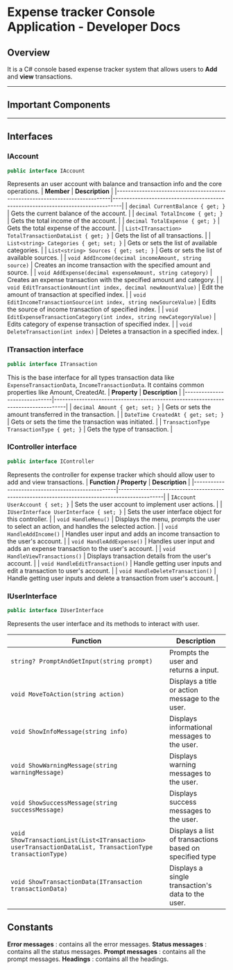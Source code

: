 # Expense tracker Console Application - Developer Docs

## Overview  
It is a C# console based expense tracker system that allows users to **Add** and **view** transactions.  

---

## Important Components

---
## Interfaces
### IAccount
```cs
public interface IAccount
```
Represents an user account with balance and transaction info and the core operations.
| **Member**                                                                 | **Description**                                                                 |
|----------------------------------------------------------------------------|---------------------------------------------------------------------------------|
| `decimal CurrentBalance { get; }`                                          | Gets the current balance of the account.                                        |
| `decimal TotalIncome { get; }`                                             | Gets the total income of the account.                                           |
| `decimal TotalExpense { get; }`                                            | Gets the total expense of the account.                                          |
| `List<ITransaction> TotalTransactionDataList { get; }`                     | Gets the list of all transactions.                                              |
| `List<string> Categories { get; set; }`                                    | Gets or sets the list of available categories.                                  |
| `List<string> Sources { get; set; }`                                       | Gets or sets the list of available sources.                                     |
| `void AddIncome(decimal incomeAmount, string source)`                      | Creates an income transaction with the specified amount and source.             |
| `void AddExpense(decimal expenseAmount, string category)`                  | Creates an expense transaction with the specified amount and category.          |
| `void EditTransactionAmount(int index, decimal newAmountValue)`            | Edit the amount of transaction at specified index.							   |
| `void EditIncomeTransactionSource(int index, string newSourceValue)`       | Edits the source of income transaction of specified index.			           |
| `void EditExpenseTransactionCategory(int index, string newCategoryValue)`  | Edits category of expense transaction of specified index.				       |
| `void DeleteTransaction(int index)`									     | Deletes a transaction in a specified index.									   |

### ITransaction interface
 ```cs
 public interface ITransaction
 ```
This is the base interface for all types transaction data like `ExpenseTransactionData`, `IncomeTransactionData`. It contains common properties like Amount, CreatedAt.
| **Property**                  | **Description**                                                                 |
|------------------------------|----------------------------------------------------------------------------------|
| `decimal Amount { get; set; }`   | Gets or sets the amount transferred in the transaction.                      |
| `DateTime CreatedAt { get; set; }` | Gets or sets the time the transaction was initiated.                       |
| `TransactionType TransactionType { get; }` | Gets the type of transaction.					      |

### IController interface
```cs
public interface IController
```
Represents the controller for expense tracker which should allow user to add and view transactions.
| **Function / Property**                          | **Description**																		      |
|--------------------------------------------------|----------------------------------------------------------------------------------------------|
| `IAccount UserAccount { set; }`                  | Sets the user account to implement user actions.											  |
| `IUserInterface UserInterface { set; }`          | Sets the user interface object for this controller.										  |
| `void HandleMenu()`                              | Displays the menu, prompts the user to select an action, and handles the selected action.    |
| `void HandleAddIncome()`                         | Handles user input and adds an income transaction to the user's account.					  |
| `void HandleAddExpense()`                        | Handles user input and adds an expense transaction to the user's account.				      |
| `void HandleViewTransactions()`                  | Displays transaction details from the user's account.									      |
| `void HandleEditTransaction()`                   | Handle getting user inputs and edit a transaction to user's account.                         |
| `void HandleDeleteTransaction()`                 | Handle getting user inputs and delete a transaction from user's account.				      |


### IUserInterface
```cs
public interface IUserInterface
```
Represents the user interface and its methods to interact with user.

| **Function**                                                                                      | **Description**                                                                  |
|----------------------------------------------------------------------------------------------------|---------------------------------------------------------------------------------|
| `string? PromptAndGetInput(string prompt)`                                                          | Prompts the user and returns a input.                                          |
| `void MoveToAction(string action)`                                                                 | Displays a title or action message to the user.                                 |
| `void ShowInfoMessage(string info)`                                                                | Displays informational messages to the user.                                    |
| `void ShowWarningMessage(string warningMessage)`                                                   | Displays warning messages to the user.                                          |
| `void ShowSuccessMessage(string successMessage)`                                                   | Displays success messages to the user.                                          |
| `void ShowTransactionList(List<ITransaction> userTransactionDataList, TransactionType transactionType)` | Displays a list of transactions based on specified type                    |
| `void ShowTransactionData(ITransaction transactionData)`                                           | Displays a single transaction's data to the user.                               |


## Constants
**Error messages** : contains all the error messages.
**Status messages** : contains all the status messages.
**Prompt messages** : contains all the prompt messages.
**Headings** : contains all the headings.
